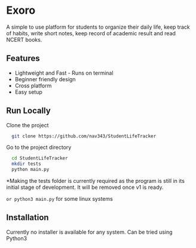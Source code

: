 # Exoro

A simple to use platform for students to organize their daily life, keep track of habits, write short notes, keep record of academic result and read NCERT books.

## Features

- Lightweight and Fast - Runs on terminal
- Beginner friendly design
- Cross platform
- Easy setup

## Run Locally

Clone the project

```bash
  git clone https://github.com/nav343/StudentLifeTracker
```

Go to the project directory

```bash
  cd StudentLifeTracker
  mkdir tests
  python main.py
```

\*Making the tests folder is currently required as the program is still in its initial stage of development. It will be removed once v1 is ready.

`or python3 main.py` for some linux systems

## Installation

Currently no installer is available for any system. Can be tried using Python3
